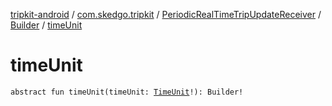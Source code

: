 [tripkit-android](../../../index.md) / [com.skedgo.tripkit](../../index.md) / [PeriodicRealTimeTripUpdateReceiver](../index.md) / [Builder](index.md) / [timeUnit](./time-unit.md)

# timeUnit

`abstract fun timeUnit(timeUnit: `[`TimeUnit`](https://docs.oracle.com/javase/7/docs/api/java/util/concurrent/TimeUnit.html)`!): Builder!`